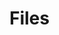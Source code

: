 # Files

<lively-import src="_navigation.html"></lively-import>
<style>
  lively-script {
    display: inline-block
  }
</style>

<lively-script><script>
import FileCache from "src/client/filecache.js"
(async (container) => {
  var button = document.createElement("button");
  button.addEventListener("click", () => {
    FileCache.current().addDirectory(lively4url + "/src/client/", 5)
    FileCache.current().addDirectory(lively4url + "/templates/", 5)
    FileCache.current().addDirectory(lively4url + "/src/components/", 5)
    FileCache.current().addDirectory(lively4url + "/src/parts/", 5)
    FileCache.current().addDirectory(lively4url + "/doc/", 5)    
    FileCache.current().addDirectory(lively4url + "/demos", 5)    
    FileCache.current().addDirectory(lively4url + "/tests", 5)    

    // FileCache.current().addDirectory("https://lively4/thesis/notes", 5)
    // FileCache.current().addDirectory("https://lively4/Notes", 5)
    // FileCache.current().addDirectory("https://lively4/thesis/WriteFirst", 5)
  });
  button.innerHTML = "update file cache";
  return button;
})(this.parentElement)
</script></lively-script>
<lively-script><script>
import FileCache from "src/client/filecache.js"
(async (container) => {
  var button = document.createElement("button");
  button.addEventListener("click", () => {
    FileCache.current().clear()
  });
  button.innerHTML = "clear file cache";
  return button;
})(this.parentElement)
</script></lively-script>



<lively-script><script>
import FileCache from "src/client/filecache.js"
var container = lively.query(this, "lively-container");
(async () => {
  var table = await lively.create("lively-table", this)
  var files = (await FileCache.current().db.files.toArray());
  table.setFromJSO(
    files.map(ea => {
        return {
          file: ea.url.replace(lively4url, "") + '</a> ', 
          size: ea.size,
          title: ea.title.slice(0,100).replace(/</g,"&gt;"),
          tags: ea.tags.sort(), // Array.from(new Set(ea.tags))
          
        }
        // li.querySelector("a").onclick = (evt) => {
        //   container.followPath(ea.url)
        //   evt.preventDefault()
        // }
    }))
  return table
})()
</script></lively-script>

